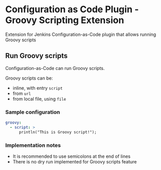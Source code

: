 # Configuration as Code Plugin - Groovy Scripting Extension

Extension for Jenkins Configuration-as-Code plugin that allows running Groovy scripts

## Run Groovy scripts

Configuration-as-Code can run Groovy scripts.

Groovy scripts can be:
 * inline, with entry `script`
 * from `url`
 * from local file, using `file`

### Sample configuration

```yaml
groovy:
  - script: >
      println("This is Groovy script!");
```



### Implementation notes

 * It is recommended to use semicolons at the end of lines
 * There is no dry run implemented for Groovy scripts feature
